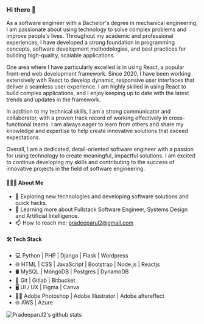 ### Hi there 👋

As a software engineer with a Bachelor's degree in mechanical engineering, I am passionate about using technology to solve complex problems and improve people's lives. Throughout my academic and professional experiences, I have developed a strong foundation in programming concepts, software development methodologies, and best practices for building high-quality, scalable applications.

One area where I have particularly excelled is in using React, a popular front-end web development framework. Since 2020, I have been working extensively with React to develop dynamic, responsive user interfaces that deliver a seamless user experience. I am highly skilled in using React to build complex applications, and I enjoy keeping up to date with the latest trends and updates in the framework.

In addition to my technical skills, I am a strong communicator and collaborator, with a proven track record of working effectively in cross-functional teams. I am always eager to learn from others and share my knowledge and expertise to help create innovative solutions that exceed expectations.

Overall, I am a dedicated, detail-oriented software engineer with a passion for using technology to create meaningful, impactful solutions. I am excited to continue developing my skills and contributing to the success of innovative projects in the field of software engineering.

#### 👨🏻‍💻 **About Me**
- 🤔   Exploring new technologies and developing software solutions and quick hacks.
- 🌱   Learning more about Fullstack Software Engineer, Systems Design and Artificial Intelligence.
- 📫   How to reach me: pradeeparul2@gmail.com

#### 🛠 Tech Stack
- 💻   Python | PHP | Django | Flask | Wordpress
- 🌐   HTML | CSS | JavaScript | Bootstrap | Node.js | Reactjs
- 🛢   MySQL | MongoDB | Postgres | DynamoDB
- 🔧   Git | Gitlab | Bitbucket
- 🖥   UI / UX | Figma | Canva
- 🧑‍🎨   Adobe Photoshop | Adobe Illustrator | Adobe aftereffect
- 🌐   AWS | Azure

![Pradeeparul2's github stats](https://github-readme-stats.vercel.app/api?username=Pradeeparul2)
<!--
**Pradeeparul2/Pradeeparul2** is a ✨ _special_ ✨ repository because its `README.md` (this file) appears on your GitHub profile.

Here are some ideas to get you started:

- 🔭 I’m currently working on ...
- 🌱 I’m currently learning ...
- 👯 I’m looking to collaborate on ...
- 🤔 I’m looking for help with ...
- 💬 Ask me about ...
- 📫 How to reach me: ...
- 😄 Pronouns: ...
- ⚡ Fun fact: ...

![Pradeeparul2's github stats](https://github-readme-stats.vercel.app/api?username=pradeeparul2)

#### 🤝🏻 Connect with Me

<div align="center">

[![Static Badge](https://img.shields.io/badge/:badgeContent?logo=linkedin&label=LinkedIn&link=www.linkedin.com%2Fin%2Fpradeeparul2)](https://img.shields.io/badge/:badgeContent?logo=linkedin&label=LinkedIn&link=www.linkedin.com%2Fin%2Fpradeeparul2
)

</div>
-->
